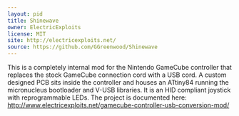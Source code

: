 ```yaml
---
layout: pid
title: Shinewave
owner: ElectricExploits
license: MIT
site: http://electricexploits.net/
source: https://github.com/GGreenwood/Shinewave
---
```

This is a completely internal mod for the Nintendo GameCube controller that replaces the stock GameCube connection cord with a USB cord. A custom designed PCB sits inside the controller and houses an ATtiny84 running the micronucleus bootloader and V-USB libraries. It is an HID compliant joystick with reprogrammable LEDs. The project is documented here: http://www.electricexploits.net/gamecube-controller-usb-conversion-mod/
